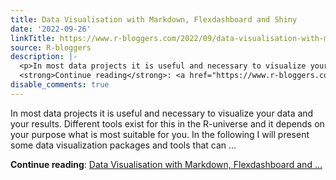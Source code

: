 ```yaml
---
title: Data Visualisation with Markdown, Flexdashboard and Shiny
date: '2022-09-26'
linkTitle: https://www.r-bloggers.com/2022/09/data-visualisation-with-markdown-flexdashboard-and-shiny/
source: R-bloggers
description: |-
  <p>In most data projects it is useful and necessary to visualize your data and your results. Different tools exist for this in the R-universe and it depends on your purpose what is most suitable for you. In the following I will present some data visualization packages and tools that can ...</p>
  <strong>Continue reading</strong>: <a href="https://www.r-bloggers.com/2022/09/data-visualisation-with-markdown-flexdashboard-and-shiny/">Data Visualisation with Markdown, Flexdashboard and ...
disable_comments: true
---
```

<p>In most data projects it is useful and necessary to visualize your data and your results. Different tools exist for this in the R-universe and it depends on your purpose what is most suitable for you. In the following I will present some data visualization packages and tools that can ...</p>
<strong>Continue reading</strong>: <a href="https://www.r-bloggers.com/2022/09/data-visualisation-with-markdown-flexdashboard-and-shiny/">Data Visualisation with Markdown, Flexdashboard and ...